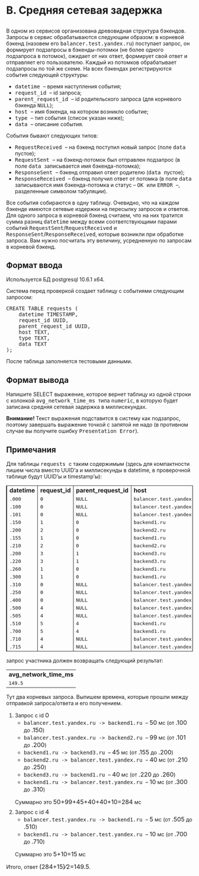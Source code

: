 <div class="problem__statement text" data-bem="{&quot;problem__statement&quot;:{}}">
<div class="problem-statement">
   <div class="header">
      <h1 class="title">B. Средняя сетевая задержка</h1>
   </div>
   <h2></h2>
   <div class="legend"> В одном из сервисов организована древовидная структура бэкендов. Запросы в сервис обрабатываются следующим образом: в корневой
      бэкенд (назовем его <span style="font-family: monospace;">balancer.test.yandex.ru</span>) поступает запрос, он формирует подзапросы
      в бэкенды-потомки (не более одного подзапроса в потомок), ожидает от них ответ, формирует свой ответ и отправляет его пользователю.
      Каждый из потомков обрабатывает подзапросы по той же схеме. На всех бэкендах регистрируются события следующей структуры: <ul>
      <li><span style="font-family: monospace;">datetime </span>– время наступления события; </li>
      <li><span style="font-family: monospace;">request_id </span>– id запроса; </li>
      <li><span style="font-family: monospace;">parent_request_id </span>– id родительского запроса (для корневого бэкенда <span style="font-family: monospace;">NULL</span>); </li>
      <li><span style="font-family: monospace;">host </span>– имя бэкенда, на котором возникло событие; </li>
      <li><span style="font-family: monospace;">type </span>– тип события (список указан ниже); </li>
      <li><span style="font-family: monospace;">data </span>– описание события.</li>
      </ul>
      <!--l. 58-->
      <p style="text-indent: 0em;">События бывают следующих типов: </p><ul>
      <li><span style="font-family: monospace;">RequestReceived </span>– на бэкенд поступил новый запрос (поле <span style="font-family:
      monospace;">data</span> пустое); </li>
      <li><span style="font-family: monospace;">RequestSent </span>– на бэкенд-потомок был отправлен подзапрос (в поле <span style="font-family:
      monospace;">data </span>записывается имя бэкенда-потомка); </li>
      <li><span style="font-family: monospace;">ResponseSent </span>– бэкенд отправил ответ родителю (<span style="font-family:
      monospace;">data </span>пустое); </li>
      <li><span style="font-family: monospace;">ResponseReceived </span>– бэкенд получил ответ от потомка (в поле <span style="font-family:
      monospace;">data</span> записываются имя бэкенда-потомка и статус – <span style="font-family: monospace;">OK </span>или <span style="font-family: monospace;">ERROR </span>–, разделенные символом табуляции).</li>
      </ul>
      <!--l. 66-->
      <p style="text-indent: 0em;">Все события собираются в одну таблицу. Очевидно, что на каждом бэкенде имеются сетевые издержки
      на пересылку запросов и ответов. Для одного запроса в корневой бэкенд считаем, что на них тратится сумма разниц <span style="font-family:
      monospace;">datetime</span> между всеми соответствующими парами событий <span style="font-family: monospace;">RequestSent</span>/<span style="font-family: monospace;">RequestReceived</span> и <span style="font-family: monospace;">ResponseSent</span>/<span style="font-family:
      monospace;">ResponseReceived</span>, которые возникли при обработке запроса. Вам нужно посчитать эту величину, усредненную
      по запросам в корневой бэкенд. </p>
      <p></p>

   </div>
   <h2>Формат ввода</h2>
   <div class="input-specification"> Используется БД postgresql 10.6.1 x64. <!--l. 71-->
      <p style="text-indent: 0em;">Система перед проверкой создает таблицу с событиями следующим запросом: </p><div style="clear:
      both; font-family: monospace; text-align: left; white-space: nowrap;"> CREATE&nbsp;TABLE&nbsp;requests&nbsp;( &nbsp;<br>&nbsp;&nbsp;&nbsp;&nbsp;datetime&nbsp;TIMESTAMP,
      &nbsp;<br>&nbsp;&nbsp;&nbsp;&nbsp;request_id&nbsp;UUID, &nbsp;<br>&nbsp;&nbsp;&nbsp;&nbsp;parent_request_id&nbsp;UUID, &nbsp;<br>&nbsp;&nbsp;&nbsp;&nbsp;host&nbsp;TEXT,
      &nbsp;<br>&nbsp;&nbsp;&nbsp;&nbsp;type&nbsp;TEXT, &nbsp;<br>&nbsp;&nbsp;&nbsp;&nbsp;data&nbsp;TEXT &nbsp;<br>);</div>
      <!--l. 82-->
      <p style="text-indent: 0em;">
      <!--l. 84-->
      </p><p style="text-indent: 0em;">После таблица заполняется тестовыми данными. </p>
      <p></p>
      <p></p>

   </div>
   <h2>Формат вывода</h2>
   <div class="output-specification"> Напишите SELECT выражение, которое вернет таблицу из одной строки с колонкой <span style="font-family: monospace;">avg_network_time_ms
      </span>типа <span style="font-family: monospace;">numeric</span>, в которую будет записана средняя сетевая задержка в миллисекундах.
      <!--l. 89-->
      <p style="text-indent: 0em;"><span style="font-weight: bold;">Внимание! </span>Текст выражения подставится в систему как подзапрос,
      поэтому завершать выражение точкой с запятой не надо (в противном случае вы получите ошибку <span style="font-family: monospace;">Presentation
      Error</span>). </p>

   </div>
   <h2>Примечания</h2>
   <div class="notes"> Для таблицы <span style="font-family: monospace;">requests </span>с таким содержимым (здесь для компактности пишем числа
      вместо UUID’а и миллисекунды в datetime, в проверочной таблице будут UUID’ы и timestamp’ы): <!--tex4ht:inline-->
      <div style="margin-bottom: 0.5em; margin-top: 0.5em; text-align: center;">
      <table cellpadding="0" cellspacing="0" rules="groups" style="border-left: solid black 0.4pt; border-right: solid black 0.4pt;
      margin-left: auto; margin-right: auto;">
      <colgroup>
      <col>
      </colgroup>
      <colgroup>
      <col>
      </colgroup>
      <colgroup>
      <col>
      </colgroup>
      <colgroup>
      <col>
      </colgroup>
      <colgroup>
      <col>
      </colgroup>
      <colgroup>
      <col>
      </colgroup>
      <tbody><tr style="vertical-align: baseline;">
      <td style="padding-left: 5pt; padding-right: 5pt; text-align: left; white-space: nowrap;"><span style="font-weight: bold;">datetime</span></td>
      <td style="padding-left: 5pt; padding-right: 5pt; text-align: left; white-space: nowrap;"><span style="font-weight: bold;">request_id</span></td>
      <td style="padding-left: 5pt; padding-right: 5pt; text-align: left; white-space: nowrap;"><span style="font-weight: bold;">parent_request_id</span></td>
      <td style="padding-left: 5pt; padding-right: 5pt; text-align: left; white-space: nowrap;"><span style="font-weight: bold;">host
      </span></td>
      <td style="padding-left: 5pt; padding-right: 5pt; text-align: left; white-space: nowrap;"><span style="font-weight: bold;">type
      </span></td>
      <td style="padding-left: 5pt; padding-right: 5pt; text-align: left; white-space: nowrap;"><span style="font-weight: bold;">data
      </span></td>
      </tr>
      <tr style="vertical-align: baseline;">
      <td style="padding-left: 5pt; padding-right: 5pt; text-align: left; white-space: nowrap;"><span style="font-family: monospace;">.000
      </span></td>
      <td style="padding-left: 5pt; padding-right: 5pt; text-align: left; white-space: nowrap;"><span style="font-family: monospace;">0
      </span></td>
      <td style="padding-left: 5pt; padding-right: 5pt; text-align: left; white-space: nowrap;"><span style="font-family: monospace;">NULL
      </span></td>
      <td style="padding-left: 5pt; padding-right: 5pt; text-align: left; white-space: nowrap;"><span style="font-family: monospace;">balancer.test.yandex.ru</span></td>
      <td style="padding-left: 5pt; padding-right: 5pt; text-align: left; white-space: nowrap;"><span style="font-family: monospace;">RequestReceived
      </span></td>
      <td style="padding-left: 5pt; padding-right: 5pt; text-align: left; white-space: nowrap;">
      </td>
      </tr>
      <tr style="vertical-align: baseline;">
      <td style="padding-left: 5pt; padding-right: 5pt; text-align: left; white-space: nowrap;"><span style="font-family: monospace;">.100
      </span></td>
      <td style="padding-left: 5pt; padding-right: 5pt; text-align: left; white-space: nowrap;"><span style="font-family: monospace;">0
      </span></td>
      <td style="padding-left: 5pt; padding-right: 5pt; text-align: left; white-space: nowrap;"><span style="font-family: monospace;">NULL
      </span></td>
      <td style="padding-left: 5pt; padding-right: 5pt; text-align: left; white-space: nowrap;"><span style="font-family: monospace;">balancer.test.yandex.ru</span></td>
      <td style="padding-left: 5pt; padding-right: 5pt; text-align: left; white-space: nowrap;"><span style="font-family: monospace;">RequestSent
      </span></td>
      <td style="padding-left: 5pt; padding-right: 5pt; text-align: left; white-space: nowrap;"><span style="font-family: monospace;">backend1.ru
      </span></td>
      </tr>
      <tr style="vertical-align: baseline;">
      <td style="padding-left: 5pt; padding-right: 5pt; text-align: left; white-space: nowrap;"><span style="font-family: monospace;">.101
      </span></td>
      <td style="padding-left: 5pt; padding-right: 5pt; text-align: left; white-space: nowrap;"><span style="font-family: monospace;">0
      </span></td>
      <td style="padding-left: 5pt; padding-right: 5pt; text-align: left; white-space: nowrap;"><span style="font-family: monospace;">NULL
      </span></td>
      <td style="padding-left: 5pt; padding-right: 5pt; text-align: left; white-space: nowrap;"><span style="font-family: monospace;">balancer.test.yandex.ru</span></td>
      <td style="padding-left: 5pt; padding-right: 5pt; text-align: left; white-space: nowrap;"><span style="font-family: monospace;">RequestSent
      </span></td>
      <td style="padding-left: 5pt; padding-right: 5pt; text-align: left; white-space: nowrap;"><span style="font-family: monospace;">backend2.ru
      </span></td>
      </tr>
      <tr style="vertical-align: baseline;">
      <td style="padding-left: 5pt; padding-right: 5pt; text-align: left; white-space: nowrap;"><span style="font-family: monospace;">.150
      </span></td>
      <td style="padding-left: 5pt; padding-right: 5pt; text-align: left; white-space: nowrap;"><span style="font-family: monospace;">1
      </span></td>
      <td style="padding-left: 5pt; padding-right: 5pt; text-align: left; white-space: nowrap;"><span style="font-family: monospace;">0
      </span></td>
      <td style="padding-left: 5pt; padding-right: 5pt; text-align: left; white-space: nowrap;"><span style="font-family: monospace;">backend1.ru
      </span></td>
      <td style="padding-left: 5pt; padding-right: 5pt; text-align: left; white-space: nowrap;"><span style="font-family: monospace;">RequestReceived
      </span></td>
      <td style="padding-left: 5pt; padding-right: 5pt; text-align: left; white-space: nowrap;">
      </td>
      </tr>
      <tr style="vertical-align: baseline;">
      <td style="padding-left: 5pt; padding-right: 5pt; text-align: left; white-space: nowrap;"><span style="font-family: monospace;">.200
      </span></td>
      <td style="padding-left: 5pt; padding-right: 5pt; text-align: left; white-space: nowrap;"><span style="font-family: monospace;">2
      </span></td>
      <td style="padding-left: 5pt; padding-right: 5pt; text-align: left; white-space: nowrap;"><span style="font-family: monospace;">0
      </span></td>
      <td style="padding-left: 5pt; padding-right: 5pt; text-align: left; white-space: nowrap;"><span style="font-family: monospace;">backend2.ru
      </span></td>
      <td style="padding-left: 5pt; padding-right: 5pt; text-align: left; white-space: nowrap;"><span style="font-family: monospace;">RequestReceived
      </span></td>
      <td style="padding-left: 5pt; padding-right: 5pt; text-align: left; white-space: nowrap;">
      </td>
      </tr>
      <tr style="vertical-align: baseline;">
      <td style="padding-left: 5pt; padding-right: 5pt; text-align: left; white-space: nowrap;"><span style="font-family: monospace;">.155
      </span></td>
      <td style="padding-left: 5pt; padding-right: 5pt; text-align: left; white-space: nowrap;"><span style="font-family: monospace;">1
      </span></td>
      <td style="padding-left: 5pt; padding-right: 5pt; text-align: left; white-space: nowrap;"><span style="font-family: monospace;">0
      </span></td>
      <td style="padding-left: 5pt; padding-right: 5pt; text-align: left; white-space: nowrap;"><span style="font-family: monospace;">backend1.ru
      </span></td>
      <td style="padding-left: 5pt; padding-right: 5pt; text-align: left; white-space: nowrap;"><span style="font-family: monospace;">RequestSent
      </span></td>
      <td style="padding-left: 5pt; padding-right: 5pt; text-align: left; white-space: nowrap;"><span style="font-family: monospace;">backend3.ru
      </span></td>
      </tr>
      <tr style="vertical-align: baseline;">
      <td style="padding-left: 5pt; padding-right: 5pt; text-align: left; white-space: nowrap;"><span style="font-family: monospace;">.210
      </span></td>
      <td style="padding-left: 5pt; padding-right: 5pt; text-align: left; white-space: nowrap;"><span style="font-family: monospace;">2
      </span></td>
      <td style="padding-left: 5pt; padding-right: 5pt; text-align: left; white-space: nowrap;"><span style="font-family: monospace;">0
      </span></td>
      <td style="padding-left: 5pt; padding-right: 5pt; text-align: left; white-space: nowrap;"><span style="font-family: monospace;">backend2.ru
      </span></td>
      <td style="padding-left: 5pt; padding-right: 5pt; text-align: left; white-space: nowrap;"><span style="font-family: monospace;">ResponseSent
      </span></td>
      <td style="padding-left: 5pt; padding-right: 5pt; text-align: left; white-space: nowrap;">
      </td>
      </tr>
      <tr style="vertical-align: baseline;">
      <td style="padding-left: 5pt; padding-right: 5pt; text-align: left; white-space: nowrap;"><span style="font-family: monospace;">.200
      </span></td>
      <td style="padding-left: 5pt; padding-right: 5pt; text-align: left; white-space: nowrap;"><span style="font-family: monospace;">3
      </span></td>
      <td style="padding-left: 5pt; padding-right: 5pt; text-align: left; white-space: nowrap;"><span style="font-family: monospace;">1
      </span></td>
      <td style="padding-left: 5pt; padding-right: 5pt; text-align: left; white-space: nowrap;"><span style="font-family: monospace;">backend3.ru
      </span></td>
      <td style="padding-left: 5pt; padding-right: 5pt; text-align: left; white-space: nowrap;"><span style="font-family: monospace;">RequestReceived
      </span></td>
      <td style="padding-left: 5pt; padding-right: 5pt; text-align: left; white-space: nowrap;">
      </td>
      </tr>
      <tr style="vertical-align: baseline;">
      <td style="padding-left: 5pt; padding-right: 5pt; text-align: left; white-space: nowrap;"><span style="font-family: monospace;">.220
      </span></td>
      <td style="padding-left: 5pt; padding-right: 5pt; text-align: left; white-space: nowrap;"><span style="font-family: monospace;">3
      </span></td>
      <td style="padding-left: 5pt; padding-right: 5pt; text-align: left; white-space: nowrap;"><span style="font-family: monospace;">1
      </span></td>
      <td style="padding-left: 5pt; padding-right: 5pt; text-align: left; white-space: nowrap;"><span style="font-family: monospace;">backend3.ru
      </span></td>
      <td style="padding-left: 5pt; padding-right: 5pt; text-align: left; white-space: nowrap;"><span style="font-family: monospace;">ResponseSent
      </span></td>
      <td style="padding-left: 5pt; padding-right: 5pt; text-align: left; white-space: nowrap;">
      </td>
      </tr>
      <tr style="vertical-align: baseline;">
      <td style="padding-left: 5pt; padding-right: 5pt; text-align: left; white-space: nowrap;"><span style="font-family: monospace;">.260
      </span></td>
      <td style="padding-left: 5pt; padding-right: 5pt; text-align: left; white-space: nowrap;"><span style="font-family: monospace;">1
      </span></td>
      <td style="padding-left: 5pt; padding-right: 5pt; text-align: left; white-space: nowrap;"><span style="font-family: monospace;">0
      </span></td>
      <td style="padding-left: 5pt; padding-right: 5pt; text-align: left; white-space: nowrap;"><span style="font-family: monospace;">backend1.ru
      </span></td>
      <td style="padding-left: 5pt; padding-right: 5pt; text-align: left; white-space: nowrap;"><span style="font-family: monospace;">ResponseReceived</span></td>
      <td style="padding-left: 5pt; padding-right: 5pt; text-align: left; white-space: nowrap;"><span style="font-family: monospace;">backend3.ru
      OK </span></td>
      </tr>
      <tr style="vertical-align: baseline;">
      <td style="padding-left: 5pt; padding-right: 5pt; text-align: left; white-space: nowrap;"><span style="font-family: monospace;">.300
      </span></td>
      <td style="padding-left: 5pt; padding-right: 5pt; text-align: left; white-space: nowrap;"><span style="font-family: monospace;">1
      </span></td>
      <td style="padding-left: 5pt; padding-right: 5pt; text-align: left; white-space: nowrap;"><span style="font-family: monospace;">0
      </span></td>
      <td style="padding-left: 5pt; padding-right: 5pt; text-align: left; white-space: nowrap;"><span style="font-family: monospace;">backend1.ru
      </span></td>
      <td style="padding-left: 5pt; padding-right: 5pt; text-align: left; white-space: nowrap;"><span style="font-family: monospace;">ResponseSent
      </span></td>
      <td style="padding-left: 5pt; padding-right: 5pt; text-align: left; white-space: nowrap;">
      </td>
      </tr>
      <tr style="vertical-align: baseline;">
      <td style="padding-left: 5pt; padding-right: 5pt; text-align: left; white-space: nowrap;"><span style="font-family: monospace;">.310
      </span></td>
      <td style="padding-left: 5pt; padding-right: 5pt; text-align: left; white-space: nowrap;"><span style="font-family: monospace;">0
      </span></td>
      <td style="padding-left: 5pt; padding-right: 5pt; text-align: left; white-space: nowrap;"><span style="font-family: monospace;">NULL
      </span></td>
      <td style="padding-left: 5pt; padding-right: 5pt; text-align: left; white-space: nowrap;"><span style="font-family: monospace;">balancer.test.yandex.ru</span></td>
      <td style="padding-left: 5pt; padding-right: 5pt; text-align: left; white-space: nowrap;"><span style="font-family: monospace;">ResponseReceived</span></td>
      <td style="padding-left: 5pt; padding-right: 5pt; text-align: left; white-space: nowrap;"><span style="font-family: monospace;">backend1.ru
      OK </span></td>
      </tr>
      <tr style="vertical-align: baseline;">
      <td style="padding-left: 5pt; padding-right: 5pt; text-align: left; white-space: nowrap;"><span style="font-family: monospace;">.250
      </span></td>
      <td style="padding-left: 5pt; padding-right: 5pt; text-align: left; white-space: nowrap;"><span style="font-family: monospace;">0
      </span></td>
      <td style="padding-left: 5pt; padding-right: 5pt; text-align: left; white-space: nowrap;"><span style="font-family: monospace;">NULL
      </span></td>
      <td style="padding-left: 5pt; padding-right: 5pt; text-align: left; white-space: nowrap;"><span style="font-family: monospace;">balancer.test.yandex.ru</span></td>
      <td style="padding-left: 5pt; padding-right: 5pt; text-align: left; white-space: nowrap;"><span style="font-family: monospace;">ResponseReceived</span></td>
      <td style="padding-left: 5pt; padding-right: 5pt; text-align: left; white-space: nowrap;"><span style="font-family: monospace;">backend2.ru
      OK </span></td>
      </tr>
      <tr style="vertical-align: baseline;">
      <td style="padding-left: 5pt; padding-right: 5pt; text-align: left; white-space: nowrap;"><span style="font-family: monospace;">.400
      </span></td>
      <td style="padding-left: 5pt; padding-right: 5pt; text-align: left; white-space: nowrap;"><span style="font-family: monospace;">0
      </span></td>
      <td style="padding-left: 5pt; padding-right: 5pt; text-align: left; white-space: nowrap;"><span style="font-family: monospace;">NULL
      </span></td>
      <td style="padding-left: 5pt; padding-right: 5pt; text-align: left; white-space: nowrap;"><span style="font-family: monospace;">balancer.test.yandex.ru</span></td>
      <td style="padding-left: 5pt; padding-right: 5pt; text-align: left; white-space: nowrap;"><span style="font-family: monospace;">ResponseSent
      </span></td>
      <td style="padding-left: 5pt; padding-right: 5pt; text-align: left; white-space: nowrap;">
      </td>
      </tr>
      <tr style="vertical-align: baseline;">
      <td style="padding-left: 5pt; padding-right: 5pt; text-align: left; white-space: nowrap;"><span style="font-family: monospace;">.500
      </span></td>
      <td style="padding-left: 5pt; padding-right: 5pt; text-align: left; white-space: nowrap;"><span style="font-family: monospace;">4
      </span></td>
      <td style="padding-left: 5pt; padding-right: 5pt; text-align: left; white-space: nowrap;"><span style="font-family: monospace;">NULL
      </span></td>
      <td style="padding-left: 5pt; padding-right: 5pt; text-align: left; white-space: nowrap;"><span style="font-family: monospace;">balancer.test.yandex.ru</span></td>
      <td style="padding-left: 5pt; padding-right: 5pt; text-align: left; white-space: nowrap;"><span style="font-family: monospace;">RequestReceived
      </span></td>
      <td style="padding-left: 5pt; padding-right: 5pt; text-align: left; white-space: nowrap;">
      </td>
      </tr>
      <tr style="vertical-align: baseline;">
      <td style="padding-left: 5pt; padding-right: 5pt; text-align: left; white-space: nowrap;"><span style="font-family: monospace;">.505
      </span></td>
      <td style="padding-left: 5pt; padding-right: 5pt; text-align: left; white-space: nowrap;"><span style="font-family: monospace;">4
      </span></td>
      <td style="padding-left: 5pt; padding-right: 5pt; text-align: left; white-space: nowrap;"><span style="font-family: monospace;">NULL
      </span></td>
      <td style="padding-left: 5pt; padding-right: 5pt; text-align: left; white-space: nowrap;"><span style="font-family: monospace;">balancer.test.yandex.ru</span></td>
      <td style="padding-left: 5pt; padding-right: 5pt; text-align: left; white-space: nowrap;"><span style="font-family: monospace;">RequestSent
      </span></td>
      <td style="padding-left: 5pt; padding-right: 5pt; text-align: left; white-space: nowrap;"><span style="font-family: monospace;">backend1.ru
      </span></td>
      </tr>
      <tr style="vertical-align: baseline;">
      <td style="padding-left: 5pt; padding-right: 5pt; text-align: left; white-space: nowrap;"><span style="font-family: monospace;">.510
      </span></td>
      <td style="padding-left: 5pt; padding-right: 5pt; text-align: left; white-space: nowrap;"><span style="font-family: monospace;">5
      </span></td>
      <td style="padding-left: 5pt; padding-right: 5pt; text-align: left; white-space: nowrap;"><span style="font-family: monospace;">4
      </span></td>
      <td style="padding-left: 5pt; padding-right: 5pt; text-align: left; white-space: nowrap;"><span style="font-family: monospace;">backend1.ru
      </span></td>
      <td style="padding-left: 5pt; padding-right: 5pt; text-align: left; white-space: nowrap;"><span style="font-family: monospace;">RequestReceived
      </span></td>
      <td style="padding-left: 5pt; padding-right: 5pt; text-align: left; white-space: nowrap;">
      </td>
      </tr>
      <tr style="vertical-align: baseline;">
      <td style="padding-left: 5pt; padding-right: 5pt; text-align: left; white-space: nowrap;"><span style="font-family: monospace;">.700
      </span></td>
      <td style="padding-left: 5pt; padding-right: 5pt; text-align: left; white-space: nowrap;"><span style="font-family: monospace;">5
      </span></td>
      <td style="padding-left: 5pt; padding-right: 5pt; text-align: left; white-space: nowrap;"><span style="font-family: monospace;">4
      </span></td>
      <td style="padding-left: 5pt; padding-right: 5pt; text-align: left; white-space: nowrap;"><span style="font-family: monospace;">backend1.ru
      </span></td>
      <td style="padding-left: 5pt; padding-right: 5pt; text-align: left; white-space: nowrap;"><span style="font-family: monospace;">ResponseSent
      </span></td>
      <td style="padding-left: 5pt; padding-right: 5pt; text-align: left; white-space: nowrap;">
      </td>
      </tr>
      <tr style="vertical-align: baseline;">
      <td style="padding-left: 5pt; padding-right: 5pt; text-align: left; white-space: nowrap;"><span style="font-family: monospace;">.710
      </span></td>
      <td style="padding-left: 5pt; padding-right: 5pt; text-align: left; white-space: nowrap;"><span style="font-family: monospace;">4
      </span></td>
      <td style="padding-left: 5pt; padding-right: 5pt; text-align: left; white-space: nowrap;"><span style="font-family: monospace;">NULL
      </span></td>
      <td style="padding-left: 5pt; padding-right: 5pt; text-align: left; white-space: nowrap;"><span style="font-family: monospace;">balancer.test.yandex.ru</span></td>
      <td style="padding-left: 5pt; padding-right: 5pt; text-align: left; white-space: nowrap;"><span style="font-family: monospace;">ResponseReceived</span></td>
      <td style="padding-left: 5pt; padding-right: 5pt; text-align: left; white-space: nowrap;"><span style="font-family: monospace;">backend1.ru
      ERROR</span></td>
      </tr>
      <tr style="vertical-align: baseline;">
      <td style="padding-left: 5pt; padding-right: 5pt; text-align: left; white-space: nowrap;"><span style="font-family: monospace;">.715
      </span></td>
      <td style="padding-left: 5pt; padding-right: 5pt; text-align: left; white-space: nowrap;"><span style="font-family: monospace;">4
      </span></td>
      <td style="padding-left: 5pt; padding-right: 5pt; text-align: left; white-space: nowrap;"><span style="font-family: monospace;">NULL
      </span></td>
      <td style="padding-left: 5pt; padding-right: 5pt; text-align: left; white-space: nowrap;"><span style="font-family: monospace;">balancer.test.yandex.ru</span></td>
      <td style="padding-left: 5pt; padding-right: 5pt; text-align: left; white-space: nowrap;"><span style="font-family: monospace;">ResponseSent
      </span></td>
      <td style="padding-left: 5pt; padding-right: 5pt; text-align: left; white-space: nowrap;">
      </td>
      </tr>
      </tbody></table>
      </div>
      <!--l. 117-->
      <p style="text-indent: 0em;">запрос участника должен возвращать следующий результат: <!--tex4ht:inline-->
      </p><div style="margin-bottom: 0.5em; margin-top: 0.5em; text-align: center;">
      <table cellpadding="0" cellspacing="0" style="margin-left: auto; margin-right: auto;">
      <colgroup>
      <col>
      </colgroup>
      <tbody><tr style="vertical-align: baseline;">
      <td style="padding-left: 5pt; padding-right: 5pt; text-align: left; white-space: nowrap;"><span style="font-weight: bold;">avg_network_time_ms</span></td>
      </tr>
      <tr style="vertical-align: baseline;">
      <td style="padding-left: 5pt; padding-right: 5pt; text-align: left; white-space: nowrap;"><span style="font-family: monospace;">149.5
      </span></td>
      </tr>
      </tbody></table>
      </div>
      <!--l. 123-->
      <p style="text-indent: 0em;">Тут два корневых запроса. Выпишем времена, которые прошли между отправкой запроса/ответа и его
      получением. </p><ol style="list-style-type: decimal;">
      <li>Запрос с id <!--l. 125--><span class="MathJax_Preview" style="color: inherit; display: none;"></span><span id="MathJax-Element-1-Frame" class="mjx-chtml MathJax_CHTML" tabindex="0" style="font-size: 117%;"><span id="MJXc-Node-1" class="mjx-math" style="text-indent: 0em;"><span id="MJXc-Node-2" class="mjx-mrow"><span id="MJXc-Node-3" class="mjx-mn"><span class="mjx-char MJXc-TeX-main-R" style="padding-top: 0.369em; padding-bottom: 0.369em;">0</span></span></span></span></span><script type="math/mml" id="MathJax-Element-1"><math display="inline" style="text-indent: 0em;" xmlns="http://www.w3.org/1998/Math/MathML"><mn>0</mn></math></script><ul>
      <li><span style="font-family: monospace;">balancer.test.yandex.ru -&gt; backend1.ru </span>– <!--l. 127--><span class="MathJax_Preview" style="color: inherit; display: none;"></span><span id="MathJax-Element-2-Frame" class="mjx-chtml MathJax_CHTML" tabindex="0" style="font-size: 117%;"><span id="MJXc-Node-4" class="mjx-math" style="text-indent: 0em;"><span id="MJXc-Node-5" class="mjx-mrow"><span id="MJXc-Node-6" class="mjx-mn"><span class="mjx-char MJXc-TeX-main-R" style="padding-top: 0.369em; padding-bottom: 0.369em;">5</span></span><span id="MJXc-Node-7" class="mjx-mn"><span class="mjx-char MJXc-TeX-main-R" style="padding-top: 0.369em; padding-bottom: 0.369em;">0</span></span></span></span></span><script type="math/mml" id="MathJax-Element-2"><math display="inline" style="text-indent: 0em;" xmlns="http://www.w3.org/1998/Math/MathML"><mn>5</mn><mn>0</mn></math></script> мс (от <!--l. 127--><span class="MathJax_Preview" style="color: inherit; display: none;"></span><span id="MathJax-Element-3-Frame" class="mjx-chtml MathJax_CHTML" tabindex="0" style="font-size: 117%;"><span id="MJXc-Node-8" class="mjx-math" style="text-indent: 0em;"><span id="MJXc-Node-9" class="mjx-mrow"><span id="MJXc-Node-10" class="mjx-mo"><span class="mjx-char MJXc-TeX-main-R" style="margin-top: -0.18em; padding-bottom: 0.369em;">.</span></span><span id="MJXc-Node-11" class="mjx-mn MJXc-space1"><span class="mjx-char MJXc-TeX-main-R" style="padding-top: 0.369em; padding-bottom: 0.369em;">1</span></span><span id="MJXc-Node-12" class="mjx-mn"><span class="mjx-char MJXc-TeX-main-R" style="padding-top: 0.369em; padding-bottom: 0.369em;">0</span></span><span id="MJXc-Node-13" class="mjx-mn"><span class="mjx-char MJXc-TeX-main-R" style="padding-top: 0.369em; padding-bottom: 0.369em;">0</span></span></span></span></span><script type="math/mml" id="MathJax-Element-3"><math display="inline" style="text-indent: 0em;" xmlns="http://www.w3.org/1998/Math/MathML"><mo>.</mo><mn>1</mn><mn>0</mn><mn>0</mn></math></script>
      до <!--l. 127--><span class="MathJax_Preview" style="color: inherit; display: none;"></span><span id="MathJax-Element-4-Frame" class="mjx-chtml MathJax_CHTML" tabindex="0" style="font-size: 117%;"><span id="MJXc-Node-14" class="mjx-math" style="text-indent: 0em;"><span id="MJXc-Node-15" class="mjx-mrow"><span id="MJXc-Node-16" class="mjx-mo"><span class="mjx-char MJXc-TeX-main-R" style="margin-top: -0.18em; padding-bottom: 0.369em;">.</span></span><span id="MJXc-Node-17" class="mjx-mn MJXc-space1"><span class="mjx-char MJXc-TeX-main-R" style="padding-top: 0.369em; padding-bottom: 0.369em;">1</span></span><span id="MJXc-Node-18" class="mjx-mn"><span class="mjx-char MJXc-TeX-main-R" style="padding-top: 0.369em; padding-bottom: 0.369em;">5</span></span><span id="MJXc-Node-19" class="mjx-mn"><span class="mjx-char MJXc-TeX-main-R" style="padding-top: 0.369em; padding-bottom: 0.369em;">0</span></span></span></span></span><script type="math/mml" id="MathJax-Element-4"><math display="inline" style="text-indent: 0em;" xmlns="http://www.w3.org/1998/Math/MathML"><mo>.</mo><mn>1</mn><mn>5</mn><mn>0</mn></math></script>)
      </li>
      <li><span style="font-family: monospace;">balancer.test.yandex.ru -&gt; backend2.ru </span>– <!--l. 128--><span class="MathJax_Preview" style="color: inherit; display: none;"></span><span id="MathJax-Element-5-Frame" class="mjx-chtml MathJax_CHTML" tabindex="0" style="font-size: 117%;"><span id="MJXc-Node-20" class="mjx-math" style="text-indent: 0em;"><span id="MJXc-Node-21" class="mjx-mrow"><span id="MJXc-Node-22" class="mjx-mn"><span class="mjx-char MJXc-TeX-main-R" style="padding-top: 0.369em; padding-bottom: 0.369em;">9</span></span><span id="MJXc-Node-23" class="mjx-mn"><span class="mjx-char MJXc-TeX-main-R" style="padding-top: 0.369em; padding-bottom: 0.369em;">9</span></span></span></span></span><script type="math/mml" id="MathJax-Element-5"><math display="inline" style="text-indent: 0em;" xmlns="http://www.w3.org/1998/Math/MathML"><mn>9</mn><mn>9</mn></math></script> мс (от <!--l. 128--><span class="MathJax_Preview" style="color: inherit; display: none;"></span><span id="MathJax-Element-6-Frame" class="mjx-chtml MathJax_CHTML" tabindex="0" style="font-size: 117%;"><span id="MJXc-Node-24" class="mjx-math" style="text-indent: 0em;"><span id="MJXc-Node-25" class="mjx-mrow"><span id="MJXc-Node-26" class="mjx-mo"><span class="mjx-char MJXc-TeX-main-R" style="margin-top: -0.18em; padding-bottom: 0.369em;">.</span></span><span id="MJXc-Node-27" class="mjx-mn MJXc-space1"><span class="mjx-char MJXc-TeX-main-R" style="padding-top: 0.369em; padding-bottom: 0.369em;">1</span></span><span id="MJXc-Node-28" class="mjx-mn"><span class="mjx-char MJXc-TeX-main-R" style="padding-top: 0.369em; padding-bottom: 0.369em;">0</span></span><span id="MJXc-Node-29" class="mjx-mn"><span class="mjx-char MJXc-TeX-main-R" style="padding-top: 0.369em; padding-bottom: 0.369em;">1</span></span></span></span></span><script type="math/mml" id="MathJax-Element-6"><math display="inline" style="text-indent: 0em;" xmlns="http://www.w3.org/1998/Math/MathML"><mo>.</mo><mn>1</mn><mn>0</mn><mn>1</mn></math></script>
      до <!--l. 128--><span class="MathJax_Preview" style="color: inherit; display: none;"></span><span id="MathJax-Element-7-Frame" class="mjx-chtml MathJax_CHTML" tabindex="0" style="font-size: 117%;"><span id="MJXc-Node-30" class="mjx-math" style="text-indent: 0em;"><span id="MJXc-Node-31" class="mjx-mrow"><span id="MJXc-Node-32" class="mjx-mo"><span class="mjx-char MJXc-TeX-main-R" style="margin-top: -0.18em; padding-bottom: 0.369em;">.</span></span><span id="MJXc-Node-33" class="mjx-mn MJXc-space1"><span class="mjx-char MJXc-TeX-main-R" style="padding-top: 0.369em; padding-bottom: 0.369em;">2</span></span><span id="MJXc-Node-34" class="mjx-mn"><span class="mjx-char MJXc-TeX-main-R" style="padding-top: 0.369em; padding-bottom: 0.369em;">0</span></span><span id="MJXc-Node-35" class="mjx-mn"><span class="mjx-char MJXc-TeX-main-R" style="padding-top: 0.369em; padding-bottom: 0.369em;">0</span></span></span></span></span><script type="math/mml" id="MathJax-Element-7"><math display="inline" style="text-indent: 0em;" xmlns="http://www.w3.org/1998/Math/MathML"><mo>.</mo><mn>2</mn><mn>0</mn><mn>0</mn></math></script>)
      </li>
      <li><span style="font-family: monospace;">backend1.ru -&gt; backend3.ru </span>– <!--l. 129--><span class="MathJax_Preview" style="color: inherit; display: none;"></span><span id="MathJax-Element-8-Frame" class="mjx-chtml MathJax_CHTML" tabindex="0" style="font-size: 117%;"><span id="MJXc-Node-36" class="mjx-math" style="text-indent: 0em;"><span id="MJXc-Node-37" class="mjx-mrow"><span id="MJXc-Node-38" class="mjx-mn"><span class="mjx-char MJXc-TeX-main-R" style="padding-top: 0.369em; padding-bottom: 0.369em;">4</span></span><span id="MJXc-Node-39" class="mjx-mn"><span class="mjx-char MJXc-TeX-main-R" style="padding-top: 0.369em; padding-bottom: 0.369em;">5</span></span></span></span></span><script type="math/mml" id="MathJax-Element-8"><math display="inline" style="text-indent:
      0em;" xmlns="http://www.w3.org/1998/Math/MathML"><mn>4</mn><mn>5</mn></math></script> мс (от <!--l. 129--><span class="MathJax_Preview" style="color: inherit; display: none;"></span><span id="MathJax-Element-9-Frame" class="mjx-chtml MathJax_CHTML" tabindex="0" style="font-size: 117%;"><span id="MJXc-Node-40" class="mjx-math" style="text-indent: 0em;"><span id="MJXc-Node-41" class="mjx-mrow"><span id="MJXc-Node-42" class="mjx-mo"><span class="mjx-char MJXc-TeX-main-R" style="margin-top: -0.18em; padding-bottom: 0.369em;">.</span></span><span id="MJXc-Node-43" class="mjx-mn MJXc-space1"><span class="mjx-char MJXc-TeX-main-R" style="padding-top: 0.369em; padding-bottom: 0.369em;">1</span></span><span id="MJXc-Node-44" class="mjx-mn"><span class="mjx-char MJXc-TeX-main-R" style="padding-top: 0.369em; padding-bottom: 0.369em;">5</span></span><span id="MJXc-Node-45" class="mjx-mn"><span class="mjx-char MJXc-TeX-main-R" style="padding-top: 0.369em; padding-bottom: 0.369em;">5</span></span></span></span></span><script type="math/mml" id="MathJax-Element-9"><math display="inline" style="text-indent:
      0em;" xmlns="http://www.w3.org/1998/Math/MathML"><mo>.</mo><mn>1</mn><mn>5</mn><mn>5</mn></math></script> до <!--l. 129--><span class="MathJax_Preview" style="color: inherit; display: none;"></span><span id="MathJax-Element-10-Frame" class="mjx-chtml MathJax_CHTML" tabindex="0" style="font-size: 117%;"><span id="MJXc-Node-46" class="mjx-math" style="text-indent: 0em;"><span id="MJXc-Node-47" class="mjx-mrow"><span id="MJXc-Node-48" class="mjx-mo"><span class="mjx-char MJXc-TeX-main-R" style="margin-top: -0.18em; padding-bottom: 0.369em;">.</span></span><span id="MJXc-Node-49" class="mjx-mn MJXc-space1"><span class="mjx-char MJXc-TeX-main-R" style="padding-top: 0.369em; padding-bottom: 0.369em;">2</span></span><span id="MJXc-Node-50" class="mjx-mn"><span class="mjx-char MJXc-TeX-main-R" style="padding-top: 0.369em; padding-bottom: 0.369em;">0</span></span><span id="MJXc-Node-51" class="mjx-mn"><span class="mjx-char MJXc-TeX-main-R" style="padding-top: 0.369em; padding-bottom: 0.369em;">0</span></span></span></span></span><script type="math/mml" id="MathJax-Element-10"><math display="inline" style="text-indent: 0em;" xmlns="http://www.w3.org/1998/Math/MathML"><mo>.</mo><mn>2</mn><mn>0</mn><mn>0</mn></math></script>) </li>
      <li><span style="font-family: monospace;">backend2.ru -&gt; balancer.test.yandex.ru </span>– <!--l. 130--><span class="MathJax_Preview" style="color: inherit; display: none;"></span><span id="MathJax-Element-11-Frame" class="mjx-chtml MathJax_CHTML" tabindex="0" style="font-size: 117%;"><span id="MJXc-Node-52" class="mjx-math" style="text-indent: 0em;"><span id="MJXc-Node-53" class="mjx-mrow"><span id="MJXc-Node-54" class="mjx-mn"><span class="mjx-char MJXc-TeX-main-R" style="padding-top: 0.369em; padding-bottom: 0.369em;">4</span></span><span id="MJXc-Node-55" class="mjx-mn"><span class="mjx-char MJXc-TeX-main-R" style="padding-top: 0.369em; padding-bottom: 0.369em;">0</span></span></span></span></span><script type="math/mml" id="MathJax-Element-11"><math display="inline" style="text-indent: 0em;" xmlns="http://www.w3.org/1998/Math/MathML"><mn>4</mn><mn>0</mn></math></script> мс (от <!--l. 130--><span class="MathJax_Preview" style="color: inherit; display: none;"></span><span id="MathJax-Element-12-Frame" class="mjx-chtml MathJax_CHTML" tabindex="0" style="font-size: 117%;"><span id="MJXc-Node-56" class="mjx-math" style="text-indent: 0em;"><span id="MJXc-Node-57" class="mjx-mrow"><span id="MJXc-Node-58" class="mjx-mo"><span class="mjx-char MJXc-TeX-main-R" style="margin-top: -0.18em; padding-bottom: 0.369em;">.</span></span><span id="MJXc-Node-59" class="mjx-mn MJXc-space1"><span class="mjx-char MJXc-TeX-main-R" style="padding-top: 0.369em; padding-bottom: 0.369em;">2</span></span><span id="MJXc-Node-60" class="mjx-mn"><span class="mjx-char MJXc-TeX-main-R" style="padding-top: 0.369em; padding-bottom: 0.369em;">1</span></span><span id="MJXc-Node-61" class="mjx-mn"><span class="mjx-char MJXc-TeX-main-R" style="padding-top: 0.369em; padding-bottom: 0.369em;">0</span></span></span></span></span><script type="math/mml" id="MathJax-Element-12"><math display="inline" style="text-indent: 0em;" xmlns="http://www.w3.org/1998/Math/MathML"><mo>.</mo><mn>2</mn><mn>1</mn><mn>0</mn></math></script>
      до <!--l. 130--><span class="MathJax_Preview" style="color: inherit; display: none;"></span><span id="MathJax-Element-13-Frame" class="mjx-chtml MathJax_CHTML" tabindex="0" style="font-size: 117%;"><span id="MJXc-Node-62" class="mjx-math" style="text-indent: 0em;"><span id="MJXc-Node-63" class="mjx-mrow"><span id="MJXc-Node-64" class="mjx-mo"><span class="mjx-char MJXc-TeX-main-R" style="margin-top: -0.18em; padding-bottom: 0.369em;">.</span></span><span id="MJXc-Node-65" class="mjx-mn MJXc-space1"><span class="mjx-char MJXc-TeX-main-R" style="padding-top: 0.369em; padding-bottom: 0.369em;">2</span></span><span id="MJXc-Node-66" class="mjx-mn"><span class="mjx-char MJXc-TeX-main-R" style="padding-top: 0.369em; padding-bottom: 0.369em;">5</span></span><span id="MJXc-Node-67" class="mjx-mn"><span class="mjx-char MJXc-TeX-main-R" style="padding-top: 0.369em; padding-bottom: 0.369em;">0</span></span></span></span></span><script type="math/mml" id="MathJax-Element-13"><math display="inline" style="text-indent: 0em;" xmlns="http://www.w3.org/1998/Math/MathML"><mo>.</mo><mn>2</mn><mn>5</mn><mn>0</mn></math></script>)
      </li>
      <li><span style="font-family: monospace;">backend3.ru -&gt; backend1.ru </span>– <!--l. 131--><span class="MathJax_Preview" style="color: inherit; display: none;"></span><span id="MathJax-Element-14-Frame" class="mjx-chtml MathJax_CHTML" tabindex="0" style="font-size: 117%;"><span id="MJXc-Node-68" class="mjx-math" style="text-indent: 0em;"><span id="MJXc-Node-69" class="mjx-mrow"><span id="MJXc-Node-70" class="mjx-mn"><span class="mjx-char MJXc-TeX-main-R" style="padding-top: 0.369em; padding-bottom: 0.369em;">4</span></span><span id="MJXc-Node-71" class="mjx-mn"><span class="mjx-char MJXc-TeX-main-R" style="padding-top: 0.369em; padding-bottom: 0.369em;">0</span></span></span></span></span><script type="math/mml" id="MathJax-Element-14"><math display="inline" style="text-indent:
      0em;" xmlns="http://www.w3.org/1998/Math/MathML"><mn>4</mn><mn>0</mn></math></script> мс (от <!--l. 131--><span class="MathJax_Preview" style="color: inherit; display: none;"></span><span id="MathJax-Element-15-Frame" class="mjx-chtml MathJax_CHTML" tabindex="0" style="font-size: 117%;"><span id="MJXc-Node-72" class="mjx-math" style="text-indent: 0em;"><span id="MJXc-Node-73" class="mjx-mrow"><span id="MJXc-Node-74" class="mjx-mo"><span class="mjx-char MJXc-TeX-main-R" style="margin-top: -0.18em; padding-bottom: 0.369em;">.</span></span><span id="MJXc-Node-75" class="mjx-mn MJXc-space1"><span class="mjx-char MJXc-TeX-main-R" style="padding-top: 0.369em; padding-bottom: 0.369em;">2</span></span><span id="MJXc-Node-76" class="mjx-mn"><span class="mjx-char MJXc-TeX-main-R" style="padding-top: 0.369em; padding-bottom: 0.369em;">2</span></span><span id="MJXc-Node-77" class="mjx-mn"><span class="mjx-char MJXc-TeX-main-R" style="padding-top: 0.369em; padding-bottom: 0.369em;">0</span></span></span></span></span><script type="math/mml" id="MathJax-Element-15"><math display="inline" style="text-indent:
      0em;" xmlns="http://www.w3.org/1998/Math/MathML"><mo>.</mo><mn>2</mn><mn>2</mn><mn>0</mn></math></script> до <!--l. 131--><span class="MathJax_Preview" style="color: inherit; display: none;"></span><span id="MathJax-Element-16-Frame" class="mjx-chtml MathJax_CHTML" tabindex="0" style="font-size: 117%;"><span id="MJXc-Node-78" class="mjx-math" style="text-indent: 0em;"><span id="MJXc-Node-79" class="mjx-mrow"><span id="MJXc-Node-80" class="mjx-mo"><span class="mjx-char MJXc-TeX-main-R" style="margin-top: -0.18em; padding-bottom: 0.369em;">.</span></span><span id="MJXc-Node-81" class="mjx-mn MJXc-space1"><span class="mjx-char MJXc-TeX-main-R" style="padding-top: 0.369em; padding-bottom: 0.369em;">2</span></span><span id="MJXc-Node-82" class="mjx-mn"><span class="mjx-char MJXc-TeX-main-R" style="padding-top: 0.369em; padding-bottom: 0.369em;">6</span></span><span id="MJXc-Node-83" class="mjx-mn"><span class="mjx-char MJXc-TeX-main-R" style="padding-top: 0.369em; padding-bottom: 0.369em;">0</span></span></span></span></span><script type="math/mml" id="MathJax-Element-16"><math display="inline" style="text-indent: 0em;" xmlns="http://www.w3.org/1998/Math/MathML"><mo>.</mo><mn>2</mn><mn>6</mn><mn>0</mn></math></script>) </li>
      <li><span style="font-family: monospace;">backend1.ru -&gt; balancer.test.yandex.ru </span>– <!--l. 132--><span class="MathJax_Preview" style="color: inherit; display: none;"></span><span id="MathJax-Element-17-Frame" class="mjx-chtml MathJax_CHTML" tabindex="0" style="font-size: 117%;"><span id="MJXc-Node-84" class="mjx-math" style="text-indent: 0em;"><span id="MJXc-Node-85" class="mjx-mrow"><span id="MJXc-Node-86" class="mjx-mn"><span class="mjx-char MJXc-TeX-main-R" style="padding-top: 0.369em; padding-bottom: 0.369em;">1</span></span><span id="MJXc-Node-87" class="mjx-mn"><span class="mjx-char MJXc-TeX-main-R" style="padding-top: 0.369em; padding-bottom: 0.369em;">0</span></span></span></span></span><script type="math/mml" id="MathJax-Element-17"><math display="inline" style="text-indent: 0em;" xmlns="http://www.w3.org/1998/Math/MathML"><mn>1</mn><mn>0</mn></math></script> мс (от <!--l. 132--><span class="MathJax_Preview" style="color: inherit; display: none;"></span><span id="MathJax-Element-18-Frame" class="mjx-chtml MathJax_CHTML" tabindex="0" style="font-size: 117%;"><span id="MJXc-Node-88" class="mjx-math" style="text-indent: 0em;"><span id="MJXc-Node-89" class="mjx-mrow"><span id="MJXc-Node-90" class="mjx-mo"><span class="mjx-char MJXc-TeX-main-R" style="margin-top: -0.18em; padding-bottom: 0.369em;">.</span></span><span id="MJXc-Node-91" class="mjx-mn MJXc-space1"><span class="mjx-char MJXc-TeX-main-R" style="padding-top: 0.369em; padding-bottom: 0.369em;">3</span></span><span id="MJXc-Node-92" class="mjx-mn"><span class="mjx-char MJXc-TeX-main-R" style="padding-top: 0.369em; padding-bottom: 0.369em;">0</span></span><span id="MJXc-Node-93" class="mjx-mn"><span class="mjx-char MJXc-TeX-main-R" style="padding-top: 0.369em; padding-bottom: 0.369em;">0</span></span></span></span></span><script type="math/mml" id="MathJax-Element-18"><math display="inline" style="text-indent: 0em;" xmlns="http://www.w3.org/1998/Math/MathML"><mo>.</mo><mn>3</mn><mn>0</mn><mn>0</mn></math></script>
      до <!--l. 132--><span class="MathJax_Preview" style="color: inherit; display: none;"></span><span id="MathJax-Element-19-Frame" class="mjx-chtml MathJax_CHTML" tabindex="0" style="font-size: 117%;"><span id="MJXc-Node-94" class="mjx-math" style="text-indent: 0em;"><span id="MJXc-Node-95" class="mjx-mrow"><span id="MJXc-Node-96" class="mjx-mo"><span class="mjx-char MJXc-TeX-main-R" style="margin-top: -0.18em; padding-bottom: 0.369em;">.</span></span><span id="MJXc-Node-97" class="mjx-mn MJXc-space1"><span class="mjx-char MJXc-TeX-main-R" style="padding-top: 0.369em; padding-bottom: 0.369em;">3</span></span><span id="MJXc-Node-98" class="mjx-mn"><span class="mjx-char MJXc-TeX-main-R" style="padding-top: 0.369em; padding-bottom: 0.369em;">1</span></span><span id="MJXc-Node-99" class="mjx-mn"><span class="mjx-char MJXc-TeX-main-R" style="padding-top: 0.369em; padding-bottom: 0.369em;">0</span></span></span></span></span><script type="math/mml" id="MathJax-Element-19"><math display="inline" style="text-indent: 0em;" xmlns="http://www.w3.org/1998/Math/MathML"><mo>.</mo><mn>3</mn><mn>1</mn><mn>0</mn></math></script>)</li>
      </ul>
      <!--l. 134-->
      <p style="margin-bottom: 0.5em; text-indent: 0em;">Суммарно это <!--l. 134--><span class="MathJax_Preview" style="color: inherit; display: none;"></span><span id="MathJax-Element-20-Frame" class="mjx-chtml MathJax_CHTML" tabindex="0" style="font-size: 117%;"><span id="MJXc-Node-100" class="mjx-math" style="text-indent: 0em;"><span id="MJXc-Node-101" class="mjx-mrow"><span id="MJXc-Node-102" class="mjx-mn"><span class="mjx-char MJXc-TeX-main-R" style="padding-top: 0.369em; padding-bottom: 0.369em;">5</span></span><span id="MJXc-Node-103" class="mjx-mn"><span class="mjx-char MJXc-TeX-main-R" style="padding-top: 0.369em; padding-bottom: 0.369em;">0</span></span><span id="MJXc-Node-104" class="mjx-mo MJXc-space2"><span class="mjx-char MJXc-TeX-main-R" style="padding-top: 0.308em; padding-bottom: 0.43em;">+</span></span><span id="MJXc-Node-105" class="mjx-mn MJXc-space2"><span class="mjx-char MJXc-TeX-main-R" style="padding-top: 0.369em; padding-bottom: 0.369em;">9</span></span><span id="MJXc-Node-106" class="mjx-mn"><span class="mjx-char MJXc-TeX-main-R" style="padding-top: 0.369em; padding-bottom: 0.369em;">9</span></span><span id="MJXc-Node-107" class="mjx-mo MJXc-space2"><span class="mjx-char MJXc-TeX-main-R" style="padding-top: 0.308em; padding-bottom: 0.43em;">+</span></span><span id="MJXc-Node-108" class="mjx-mn MJXc-space2"><span class="mjx-char MJXc-TeX-main-R" style="padding-top: 0.369em; padding-bottom: 0.369em;">4</span></span><span id="MJXc-Node-109" class="mjx-mn"><span class="mjx-char MJXc-TeX-main-R" style="padding-top: 0.369em; padding-bottom: 0.369em;">5</span></span><span id="MJXc-Node-110" class="mjx-mo MJXc-space2"><span class="mjx-char MJXc-TeX-main-R" style="padding-top: 0.308em; padding-bottom: 0.43em;">+</span></span><span id="MJXc-Node-111" class="mjx-mn MJXc-space2"><span class="mjx-char MJXc-TeX-main-R" style="padding-top: 0.369em; padding-bottom: 0.369em;">4</span></span><span id="MJXc-Node-112" class="mjx-mn"><span class="mjx-char MJXc-TeX-main-R" style="padding-top: 0.369em; padding-bottom: 0.369em;">0</span></span><span id="MJXc-Node-113" class="mjx-mo MJXc-space2"><span class="mjx-char MJXc-TeX-main-R" style="padding-top: 0.308em; padding-bottom: 0.43em;">+</span></span><span id="MJXc-Node-114" class="mjx-mn MJXc-space2"><span class="mjx-char MJXc-TeX-main-R" style="padding-top: 0.369em; padding-bottom: 0.369em;">4</span></span><span id="MJXc-Node-115" class="mjx-mn"><span class="mjx-char MJXc-TeX-main-R" style="padding-top: 0.369em; padding-bottom: 0.369em;">0</span></span><span id="MJXc-Node-116" class="mjx-mo MJXc-space2"><span class="mjx-char MJXc-TeX-main-R" style="padding-top: 0.308em; padding-bottom: 0.43em;">+</span></span><span id="MJXc-Node-117" class="mjx-mn MJXc-space2"><span class="mjx-char MJXc-TeX-main-R" style="padding-top: 0.369em; padding-bottom: 0.369em;">1</span></span><span id="MJXc-Node-118" class="mjx-mn"><span class="mjx-char MJXc-TeX-main-R" style="padding-top: 0.369em; padding-bottom: 0.369em;">0</span></span><span id="MJXc-Node-119" class="mjx-mo MJXc-space3"><span class="mjx-char MJXc-TeX-main-R" style="padding-top: 0.064em; padding-bottom: 0.308em;">=</span></span><span id="MJXc-Node-120" class="mjx-mn MJXc-space3"><span class="mjx-char MJXc-TeX-main-R" style="padding-top: 0.369em; padding-bottom: 0.369em;">2</span></span><span id="MJXc-Node-121" class="mjx-mn"><span class="mjx-char MJXc-TeX-main-R" style="padding-top: 0.369em; padding-bottom: 0.369em;">8</span></span><span id="MJXc-Node-122" class="mjx-mn"><span class="mjx-char MJXc-TeX-main-R" style="padding-top: 0.369em; padding-bottom: 0.369em;">4</span></span></span></span></span><script type="math/mml" id="MathJax-Element-20"><math display="inline" style="text-indent: 0em;" xmlns="http://www.w3.org/1998/Math/MathML"><mn>5</mn><mn>0</mn> <mo>+</mo> <mn>9</mn><mn>9</mn> <mo>+</mo> <mn>4</mn><mn>5</mn>
      <mo>+</mo> <mn>4</mn><mn>0</mn> <mo>+</mo> <mn>4</mn><mn>0</mn> <mo>+</mo> <mn>1</mn><mn>0</mn> <mo>=</mo> <mn>2</mn><mn>8</mn><mn>4</mn></math></script>
      мс </p>
      </li>
      <li>Запрос с id <!--l. 135--><span class="MathJax_Preview" style="color: inherit; display: none;"></span><span id="MathJax-Element-21-Frame" class="mjx-chtml MathJax_CHTML" tabindex="0" style="font-size: 117%;"><span id="MJXc-Node-123" class="mjx-math" style="text-indent: 0em;"><span id="MJXc-Node-124" class="mjx-mrow"><span id="MJXc-Node-125" class="mjx-mn"><span class="mjx-char MJXc-TeX-main-R" style="padding-top: 0.369em; padding-bottom: 0.369em;">4</span></span></span></span></span><script type="math/mml" id="MathJax-Element-21"><math display="inline" style="text-indent: 0em;" xmlns="http://www.w3.org/1998/Math/MathML"><mn>4</mn></math></script><ul>
      <li><span style="font-family: monospace;">balancer.test.yandex.ru -&gt; backend1.ru </span>– <!--l. 137--><span class="MathJax_Preview" style="color: inherit; display: none;"></span><span id="MathJax-Element-22-Frame" class="mjx-chtml MathJax_CHTML" tabindex="0" style="font-size: 117%;"><span id="MJXc-Node-126" class="mjx-math" style="text-indent: 0em;"><span id="MJXc-Node-127" class="mjx-mrow"><span id="MJXc-Node-128" class="mjx-mn"><span class="mjx-char MJXc-TeX-main-R" style="padding-top: 0.369em; padding-bottom: 0.369em;">5</span></span></span></span></span><script type="math/mml" id="MathJax-Element-22"><math display="inline" style="text-indent: 0em;" xmlns="http://www.w3.org/1998/Math/MathML"><mn>5</mn></math></script> мс (от <!--l. 137--><span class="MathJax_Preview" style="color: inherit; display: none;"></span><span id="MathJax-Element-23-Frame" class="mjx-chtml MathJax_CHTML" tabindex="0" style="font-size: 117%;"><span id="MJXc-Node-129" class="mjx-math" style="text-indent: 0em;"><span id="MJXc-Node-130" class="mjx-mrow"><span id="MJXc-Node-131" class="mjx-mo"><span class="mjx-char MJXc-TeX-main-R" style="margin-top: -0.18em; padding-bottom: 0.369em;">.</span></span><span id="MJXc-Node-132" class="mjx-mn MJXc-space1"><span class="mjx-char MJXc-TeX-main-R" style="padding-top: 0.369em; padding-bottom: 0.369em;">5</span></span><span id="MJXc-Node-133" class="mjx-mn"><span class="mjx-char MJXc-TeX-main-R" style="padding-top: 0.369em; padding-bottom: 0.369em;">0</span></span><span id="MJXc-Node-134" class="mjx-mn"><span class="mjx-char MJXc-TeX-main-R" style="padding-top: 0.369em; padding-bottom: 0.369em;">5</span></span></span></span></span><script type="math/mml" id="MathJax-Element-23"><math display="inline" style="text-indent: 0em;" xmlns="http://www.w3.org/1998/Math/MathML"><mo>.</mo><mn>5</mn><mn>0</mn><mn>5</mn></math></script> до <!--l.
      137--><span class="MathJax_Preview" style="color: inherit; display: none;"></span><span id="MathJax-Element-24-Frame" class="mjx-chtml MathJax_CHTML" tabindex="0" style="font-size: 117%;"><span id="MJXc-Node-135" class="mjx-math" style="text-indent: 0em;"><span id="MJXc-Node-136" class="mjx-mrow"><span id="MJXc-Node-137" class="mjx-mo"><span class="mjx-char MJXc-TeX-main-R" style="margin-top: -0.18em; padding-bottom: 0.369em;">.</span></span><span id="MJXc-Node-138" class="mjx-mn MJXc-space1"><span class="mjx-char MJXc-TeX-main-R" style="padding-top: 0.369em; padding-bottom: 0.369em;">5</span></span><span id="MJXc-Node-139" class="mjx-mn"><span class="mjx-char MJXc-TeX-main-R" style="padding-top: 0.369em; padding-bottom: 0.369em;">1</span></span><span id="MJXc-Node-140" class="mjx-mn"><span class="mjx-char MJXc-TeX-main-R" style="padding-top: 0.369em; padding-bottom: 0.369em;">0</span></span></span></span></span><script type="math/mml" id="MathJax-Element-24"><math display="inline" style="text-indent: 0em;" xmlns="http://www.w3.org/1998/Math/MathML"><mo>.</mo><mn>5</mn><mn>1</mn><mn>0</mn></math></script>)
      </li>
      <li><span style="font-family: monospace;">backend1.ru -&gt; balancer.test.yandex.ru </span>– <!--l. 138--><span class="MathJax_Preview" style="color: inherit; display: none;"></span><span id="MathJax-Element-25-Frame" class="mjx-chtml MathJax_CHTML" tabindex="0" style="font-size: 117%;"><span id="MJXc-Node-141" class="mjx-math" style="text-indent: 0em;"><span id="MJXc-Node-142" class="mjx-mrow"><span id="MJXc-Node-143" class="mjx-mn"><span class="mjx-char MJXc-TeX-main-R" style="padding-top: 0.369em; padding-bottom: 0.369em;">1</span></span><span id="MJXc-Node-144" class="mjx-mn"><span class="mjx-char MJXc-TeX-main-R" style="padding-top: 0.369em; padding-bottom: 0.369em;">0</span></span></span></span></span><script type="math/mml" id="MathJax-Element-25"><math display="inline" style="text-indent: 0em;" xmlns="http://www.w3.org/1998/Math/MathML"><mn>1</mn><mn>0</mn></math></script> мс (от <!--l. 138--><span class="MathJax_Preview" style="color: inherit; display: none;"></span><span id="MathJax-Element-26-Frame" class="mjx-chtml MathJax_CHTML" tabindex="0" style="font-size: 117%;"><span id="MJXc-Node-145" class="mjx-math" style="text-indent: 0em;"><span id="MJXc-Node-146" class="mjx-mrow"><span id="MJXc-Node-147" class="mjx-mo"><span class="mjx-char MJXc-TeX-main-R" style="margin-top: -0.18em; padding-bottom: 0.369em;">.</span></span><span id="MJXc-Node-148" class="mjx-mn MJXc-space1"><span class="mjx-char MJXc-TeX-main-R" style="padding-top: 0.369em; padding-bottom: 0.369em;">7</span></span><span id="MJXc-Node-149" class="mjx-mn"><span class="mjx-char MJXc-TeX-main-R" style="padding-top: 0.369em; padding-bottom: 0.369em;">0</span></span><span id="MJXc-Node-150" class="mjx-mn"><span class="mjx-char MJXc-TeX-main-R" style="padding-top: 0.369em; padding-bottom: 0.369em;">0</span></span></span></span></span><script type="math/mml" id="MathJax-Element-26"><math display="inline" style="text-indent: 0em;" xmlns="http://www.w3.org/1998/Math/MathML"><mo>.</mo><mn>7</mn><mn>0</mn><mn>0</mn></math></script>
      до <!--l. 138--><span class="MathJax_Preview" style="color: inherit; display: none;"></span><span id="MathJax-Element-27-Frame" class="mjx-chtml MathJax_CHTML" tabindex="0" style="font-size: 117%;"><span id="MJXc-Node-151" class="mjx-math" style="text-indent: 0em;"><span id="MJXc-Node-152" class="mjx-mrow"><span id="MJXc-Node-153" class="mjx-mo"><span class="mjx-char MJXc-TeX-main-R" style="margin-top: -0.18em; padding-bottom: 0.369em;">.</span></span><span id="MJXc-Node-154" class="mjx-mn MJXc-space1"><span class="mjx-char MJXc-TeX-main-R" style="padding-top: 0.369em; padding-bottom: 0.369em;">7</span></span><span id="MJXc-Node-155" class="mjx-mn"><span class="mjx-char MJXc-TeX-main-R" style="padding-top: 0.369em; padding-bottom: 0.369em;">1</span></span><span id="MJXc-Node-156" class="mjx-mn"><span class="mjx-char MJXc-TeX-main-R" style="padding-top: 0.369em; padding-bottom: 0.369em;">0</span></span></span></span></span><script type="math/mml" id="MathJax-Element-27"><math display="inline" style="text-indent: 0em;" xmlns="http://www.w3.org/1998/Math/MathML"><mo>.</mo><mn>7</mn><mn>1</mn><mn>0</mn></math></script>)</li>
      </ul>
      <!--l. 140-->
      <p style="margin-bottom: 0.5em; text-indent: 0em;">Суммарно это <!--l. 140--><span class="MathJax_Preview" style="color: inherit; display: none;"></span><span id="MathJax-Element-28-Frame" class="mjx-chtml MathJax_CHTML" tabindex="0" style="font-size: 117%;"><span id="MJXc-Node-157" class="mjx-math" style="text-indent: 0em;"><span id="MJXc-Node-158" class="mjx-mrow"><span id="MJXc-Node-159" class="mjx-mn"><span class="mjx-char MJXc-TeX-main-R" style="padding-top: 0.369em; padding-bottom: 0.369em;">5</span></span><span id="MJXc-Node-160" class="mjx-mo MJXc-space2"><span class="mjx-char MJXc-TeX-main-R" style="padding-top: 0.308em; padding-bottom: 0.43em;">+</span></span><span id="MJXc-Node-161" class="mjx-mn MJXc-space2"><span class="mjx-char MJXc-TeX-main-R" style="padding-top: 0.369em; padding-bottom: 0.369em;">1</span></span><span id="MJXc-Node-162" class="mjx-mn"><span class="mjx-char MJXc-TeX-main-R" style="padding-top: 0.369em; padding-bottom: 0.369em;">0</span></span><span id="MJXc-Node-163" class="mjx-mo MJXc-space3"><span class="mjx-char MJXc-TeX-main-R" style="padding-top: 0.064em; padding-bottom: 0.308em;">=</span></span><span id="MJXc-Node-164" class="mjx-mn MJXc-space3"><span class="mjx-char MJXc-TeX-main-R" style="padding-top: 0.369em; padding-bottom: 0.369em;">1</span></span><span id="MJXc-Node-165" class="mjx-mn"><span class="mjx-char MJXc-TeX-main-R" style="padding-top: 0.369em; padding-bottom: 0.369em;">5</span></span></span></span></span><script type="math/mml" id="MathJax-Element-28"><math display="inline" style="text-indent: 0em;" xmlns="http://www.w3.org/1998/Math/MathML"><mn>5</mn> <mo>+</mo> <mn>1</mn><mn>0</mn> <mo>=</mo> <mn>1</mn><mn>5</mn></math></script>
      мс</p>
      </li>
      </ol>
      <!--l. 142-->
      <p style="text-indent: 0em;">Итого, ответ <!--l. 142--><span class="MathJax_Preview" style="color: inherit; display: none;"></span><span id="MathJax-Element-29-Frame" class="mjx-chtml MathJax_CHTML" tabindex="0" style="font-size: 117%;"><span id="MJXc-Node-166" class="mjx-math" style="text-indent: 0em;"><span id="MJXc-Node-167" class="mjx-mrow"><span id="MJXc-Node-168" class="mjx-mrow"><span id="MJXc-Node-169" class="mjx-mo"><span class="mjx-char MJXc-TeX-main-R" style="padding-top: 0.491em; padding-bottom: 0.614em;">(</span></span><span id="MJXc-Node-170" class="mjx-mrow"><span id="MJXc-Node-171" class="mjx-mn"><span class="mjx-char MJXc-TeX-main-R" style="padding-top: 0.369em; padding-bottom: 0.369em;">2</span></span><span id="MJXc-Node-172" class="mjx-mn"><span class="mjx-char MJXc-TeX-main-R" style="padding-top: 0.369em; padding-bottom: 0.369em;">8</span></span><span id="MJXc-Node-173" class="mjx-mn"><span class="mjx-char MJXc-TeX-main-R" style="padding-top: 0.369em; padding-bottom: 0.369em;">4</span></span><span id="MJXc-Node-174" class="mjx-mo MJXc-space2"><span class="mjx-char MJXc-TeX-main-R" style="padding-top: 0.308em; padding-bottom: 0.43em;">+</span></span><span id="MJXc-Node-175" class="mjx-mn MJXc-space2"><span class="mjx-char MJXc-TeX-main-R" style="padding-top: 0.369em; padding-bottom: 0.369em;">1</span></span><span id="MJXc-Node-176" class="mjx-mn"><span class="mjx-char MJXc-TeX-main-R" style="padding-top: 0.369em; padding-bottom: 0.369em;">5</span></span></span><span id="MJXc-Node-177" class="mjx-mo"><span class="mjx-char MJXc-TeX-main-R" style="padding-top: 0.491em; padding-bottom: 0.614em;">)</span></span></span><span id="MJXc-Node-178" class="mjx-mo MJXc-space2"><span class="mjx-char MJXc-TeX-main-R" style="padding-top: 0.491em; padding-bottom: 0.614em;">∕</span></span><span id="MJXc-Node-179" class="mjx-mn MJXc-space2"><span class="mjx-char MJXc-TeX-main-R" style="padding-top: 0.369em; padding-bottom: 0.369em;">2</span></span><span id="MJXc-Node-180" class="mjx-mo MJXc-space3"><span class="mjx-char MJXc-TeX-main-R" style="padding-top: 0.064em; padding-bottom: 0.308em;">=</span></span><span id="MJXc-Node-181" class="mjx-mn MJXc-space3"><span class="mjx-char MJXc-TeX-main-R" style="padding-top: 0.369em; padding-bottom: 0.369em;">1</span></span><span id="MJXc-Node-182" class="mjx-mn"><span class="mjx-char MJXc-TeX-main-R" style="padding-top: 0.369em; padding-bottom: 0.369em;">4</span></span><span id="MJXc-Node-183" class="mjx-mn"><span class="mjx-char MJXc-TeX-main-R" style="padding-top: 0.369em; padding-bottom: 0.369em;">9</span></span><span id="MJXc-Node-184" class="mjx-mo"><span class="mjx-char MJXc-TeX-main-R" style="margin-top: -0.18em; padding-bottom: 0.369em;">.</span></span><span id="MJXc-Node-185" class="mjx-mn MJXc-space1"><span class="mjx-char MJXc-TeX-main-R" style="padding-top: 0.369em; padding-bottom: 0.369em;">5</span></span></span></span></span><script type="math/mml" id="MathJax-Element-29"><math display="inline" style="text-indent: 0em;" xmlns="http://www.w3.org/1998/Math/MathML"><mrow><mo>(</mo><mrow><mn>2</mn><mn>8</mn><mn>4</mn>
      <mo>+</mo> <mn>1</mn><mn>5</mn></mrow><mo>)</mo></mrow><mo>∕</mo><mn>2</mn> <mo>=</mo> <mn>1</mn><mn>4</mn><mn>9</mn><mo>.</mo><mn>5</mn></math></script>.
      </p>
      <p></p>
      <p></p>

   </div>
</div></div>
